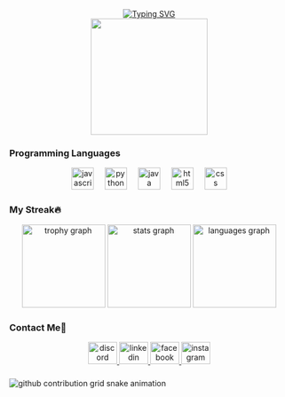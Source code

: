 <div align ="center">
  <a href="https://git.io/typing-svg"><img src="https://readme-typing-svg.herokuapp.com?font=Libertinus+serif&weight=900&size=48&pause=1000&color=3D9BF7&center=true&vCenter=true&width=1000&height=100&lines=Hi!+My+name+is+Mac+Robert+Savandal%F0%9F%91%8B%F0%9F%8F%BB" alt="Typing SVG" /></a>
</div>

<div align="center">
  <img height="210" src="https://i.redd.it/1m7v0o2aibxd1.gif"  />
</div>

### Programming Languages

<div align="center">
  <img src="https://cdn.jsdelivr.net/gh/devicons/devicon/icons/javascript/javascript-original.svg" height="40" alt="javascript logo"  />
  <img width="12" />
  <img src="https://cdn.jsdelivr.net/gh/devicons/devicon/icons/python/python-original.svg" height="40" alt="python logo"  />
  <img width="12" />
  <img src="https://cdn.jsdelivr.net/gh/devicons/devicon/icons/java/java-original.svg" height="40" alt="java logo"  />
  <img width="12" />
  <img src="https://cdn.jsdelivr.net/gh/devicons/devicon/icons/html5/html5-original.svg" height="40" alt="html5 logo"  />
  <img width="12" />
  <img src="https://cdn.jsdelivr.net/gh/devicons/devicon/icons/css3/css3-original.svg" height="40" alt="css logo"  />
</div>

### My Streak🔥

<div align="center">
  <img src="https://github-profile-trophy.vercel.app?username=mcccc07&theme=dracula&column=-1&row=1&margin-w=8&margin-h=8&no-bg=false&no-frame=false&order=4" height="150" alt="trophy graph"  />
  <img src="https://github-readme-stats.vercel.app/api?username=mcccc07&hide_title=false&hide_rank=false&show_icons=true&include_all_commits=true&count_private=true&disable_animations=false&theme=dracula&locale=en&hide_border=false&order=1" height="150" alt="stats graph"  />
  <img src="https://github-readme-stats.vercel.app/api/top-langs?username=mcccc07&locale=en&hide_title=false&layout=compact&card_width=320&langs_count=5&theme=dracula&hide_border=false&order=2" height="150" alt="languages graph"  />
</div>

### Contact Me📱

<div align="center">
  <a href="https://discord.com/channels/@makki_roll" target="_blank">
  <img src="https://raw.githubusercontent.com/maurodesouza/profile-readme-generator/master/src/assets/icons/social/discord/default.svg" width="52" height="40" alt="discord logo"  />
</a>
  <a href="https://www.linkedin.com/in/mac-savandal-185767318/" target="_blank">
<img src="https://raw.githubusercontent.com/maurodesouza/profile-readme-generator/master/src/assets/icons/social/linkedin/default.svg" width="52" height="40" alt="linkedin logo"  />
</a>
  <a href="https://www.facebook.com/qwerty.ping00" target="_blank">
  <img src="https://raw.githubusercontent.com/maurodesouza/profile-readme-generator/master/src/assets/icons/social/facebook/default.svg" 
       width="52" height="40" alt="facebook logo" />
</a>
<a href="https://www.instagram.com/makki_.roll/" target="_blank">
  <img src="https://raw.githubusercontent.com/maurodesouza/profile-readme-generator/master/src/assets/icons/social/instagram/default.svg" width="52" height="40" alt="instagram logo"  />
</a>
</div>

###

<picture>
  <source media="(prefers-color-scheme: dark)" srcset="https://raw.githubusercontent.com/USERNAME/USERNAME/output/github-contribution-grid-snake-dark.svg" />
  <source media="(prefers-color-scheme: light)" srcset="https://raw.githubusercontent.com/USERNAME/USERNAME/output/github-contribution-grid-snake.svg" />
  <img alt="github contribution grid snake animation" src="https://raw.githubusercontent.com/USERNAME/USERNAME/output/github-contribution-grid-snake.svg" />
</picture>




